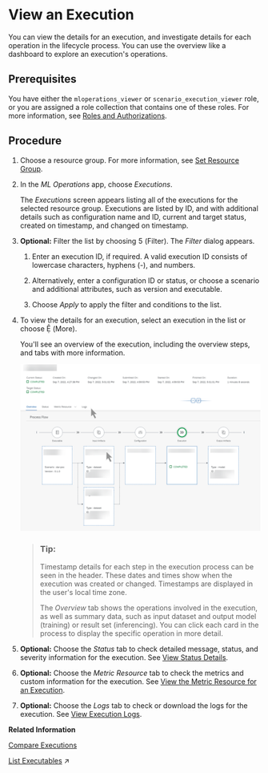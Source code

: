 <!-- loio33bae6da5df340d892828b2c673efaea -->

<link rel="stylesheet" type="text/css" href="css/sap-icons.css"/>

# View an Execution

You can view the details for an execution, and investigate details for each operation in the lifecycle process. You can use the overview like a dashboard to explore an execution's operations.



<a name="loio33bae6da5df340d892828b2c673efaea__prereq_b54_nld_jpb"/>

## Prerequisites

You have either the `mloperations_viewer` or `scenario_execution_viewer` role, or you are assigned a role collection that contains one of these roles. For more information, see [Roles and Authorizations](roles-and-authorizations-4ef8499.md).



<a name="loio33bae6da5df340d892828b2c673efaea__steps_qkj_n3p_5nb"/>

## Procedure

1.  Choose a resource group. For more information, see [Set Resource Group](set-resource-group-0c07728.md#loio0c077289f29d4147921fb07ab0f68b7f).

2.  In the *ML Operations* app, choose *Executions*.

    The *Executions* screen appears listing all of the executions for the selected resource group. Executions are listed by ID, and with additional details such as configuration name and ID, current and target status, created on timestamp, and changed on timestamp.

3.  **Optional:** Filter the list by choosing <span class="SAP-icons"></span> \(Filter\). The *Filter* dialog appears.

    1.  Enter an execution ID, if required. A valid execution ID consists of lowercase characters, hyphens \(-\), and numbers.

    2.  Alternatively, enter a configuration ID or status, or choose a scenario and additional attributes, such as version and executable.

    3.  Choose *Apply* to apply the filter and conditions to the list.


4.  To view the details for an execution, select an execution in the list or choose <span class="SAP-icons"></span> \(More\).

    You'll see an overview of the execution, including the overview steps, and tabs with more information.

    ![Execution details screen for a completed execution, with all tabs shown.](images/Image_AIL_Execution_Enhanced_Tabs_Fullscreen_827ab23.png)

    > ### Tip:  
    > Timestamp details for each step in the execution process can be seen in the header. These dates and times show when the execution was created or changed. Timestamps are displayed in the user's local time zone.
    > 
    > The *Overview* tab shows the operations involved in the execution, as well as summary data, such as input dataset and output model \(training\) or result set \(inferencing\). You can click each card in the process to display the specific operation in more detail.

5.  **Optional:** Choose the *Status* tab to check detailed message, status, and severity information for the execution. See [View Status Details](view-status-details-75b90de.md).

6.  **Optional:** Choose the *Metric Resource* tab to check the metrics and custom information for the execution. See [View the Metric Resource for an Execution](view-the-metric-resource-for-an-execution-d85dd44.md).

7.  **Optional:** Choose the *Logs* tab to check or download the logs for the execution. See [View Execution Logs](view-execution-logs-afec746.md).


**Related Information**  


[Compare Executions](compare-executions-9b75f67.md "You can compare executions to determine which configuration parameters result in optimum results.")

[List Executables](https://help.sap.com/viewer/2d6c5984063c40a59eda62f4a9135bee/CLOUD/en-US/80895a495b4a466b8976735995e23753.html "") :arrow_upper_right:

